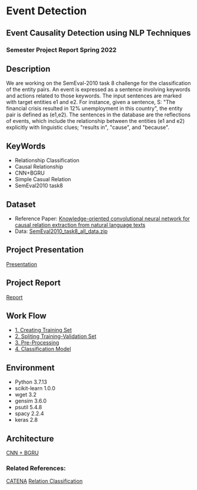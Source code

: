 # Event Detection
## Event Causality Detection using NLP Techniques
### Semester Project Report Spring 2022


## Description
We are working on the SemEval-2010 task 8 challenge for the classification of the entity pairs. An event is expressed as a sentence involving keywords and actions related to those keywords. The input sentences are marked with target entities e1 and e2. For instance, given a sentence, S: "The financial <e1>crisis</e1> resulted in 12% <e2>unemployment<e2/> in this country", the entity pair is defined as (e1,e2). The sentences in the database are the reflections of events, which include the relationship between the entities (e1 and e2) explicitly with linguistic clues; "results in", "cause", and "because".
  
  
## KeyWords
- Relationship Classification
- Causal Relationship
- CNN+BGRU
- Simple Casual Relation
- SemEval2010 task8


## Dataset
- Reference Paper: [Knowledge-oriented convolutional neural network for causal relation extraction from natural language texts](https://www.sciencedirect.com/science/article/abs/pii/S0957417418305177#!)
- Data: [SemEval2010_task8_all_data.zip](https://drive.google.com/file/d/0B_jQiLugGTAkMDQ5ZjZiMTUtMzQ1Yy00YWNmLWJlZDYtOWY1ZDMwY2U4YjFk/view?sort=name&layout=list&num=50&resourcekey=0-k0OTSIGrF9UAcrTFfInlrw)

## Project Presentation 
  [Presentation](https://github.com/gaganjotshan/Event_Detection/blob/main/Shan%2BAgarwalla-K-NN%20and%20CATENA%20replication-Presentation.pdf)
  
  
## Project Report
  [Report](https://github.com/gaganjotshan/Event_Detection/blob/main/Shan-K-NN%20replication%20Report.pdf)
  
  
## Work Flow
- [1. Creating Training Set](https://github.com/gaganjotshan/Event_Detection/blob/main/notebooks/trainingset_1.ipynb)
- [2. Spliting Training-Validation Set](https://github.com/gaganjotshan/Event_Detection/blob/main/notebooks/split_2.ipynb) 
- [3. Pre-Processing](https://github.com/gaganjotshan/Event_Detection/blob/main/notebooks/Preprocess_3_ref.ipynb) 
- [4. Classification Model](https://github.com/gaganjotshan/Event_Detection/blob/main/notebooks/NeuralClassification_4_ref.ipynb) 
  
  
## Environment
- Python 3.7.13
- scikit-learn 1.0.0
- wget 3.2
- gensim 3.6.0
- psutil 5.4.8
- spacy 2.2.4
- keras 2.8

## Architecture
[CNN + BGRU ](https://github.com/gaganjotshan/Event_Detection/blob/main/BGRU_MEA.png)

  
### Related References:
[CATENA](https://github.com/yashagr911/catena-finall)
[Relation Classification](https://github.com/sahitya0000/Relation-Classification)
  


